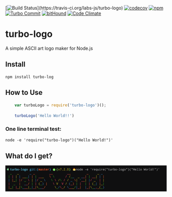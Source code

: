 [![Build Status](https://travis-ci.org/labs-js/turbo-logo.svg?)](https://travis-ci.org/labs-js/turbo-logo)
[![codecov](https://codecov.io/gh/labs-js/turbo-logo/branch/develop/graph/badge.svg)](https://codecov.io/gh/labs-js/turbo-logo)
[![npm](https://img.shields.io/npm/v/turbo-logo.svg?style=flat)](https://www.npmjs.com/package/turbo-logo)
[![Turbo Commit](https://img.shields.io/badge/Turbo_Commit-on-3DD1F2.svg)](https://github.com/labs-js/turbo-git/blob/master/CONVENTION.md)
[![bitHound](https://www.bithound.io/github/labs-js/turbo-logo/badges/score.svg)](https://www.bithound.io/github/labs-js/turbo-logo)
[![Code Climate](https://codeclimate.com/github/labs-js/turbo-commit/badges/gpa.svg)](https://codeclimate.com/github/labs-js/turbo-logo)

# turbo-logo

A simple ASCII art logo maker for Node.js

## Install

```
npm install turbo-log
```

## How to Use


```javascript
    var turboLogo = require('turbo-logo')();

    turboLogo('Hello World!!')
```

### One line terminal test:

```
node -e 'require("turbo-logo")("Hello World!")'
```

## What do I get?

<img alt="Screenshot" src="assests/screenshot.png"/>


